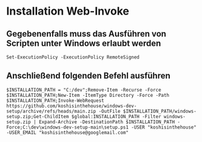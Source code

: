 # Installation Web-Invoke
## Gegebenenfalls muss das Ausführen von Scripten unter Windows erlaubt werden
    Set-ExecutionPolicy -ExecutionPolicy RemoteSigned
## Anschließend folgenden Befehl ausführen
    $INSTALLATION_PATH = "C:/dev";Remove-Item -Recurse -Force $INSTALLATION_PATH;New-Item -ItemType Directory -Force -Path $INSTALLATION_PATH;Invoke-WebRequest https://github.com/koshisinthehouse/windows-dev-setup/archive/refs/heads/main.zip -OutFile $INSTALLATION_PATH/windows-setup.zip;Get-ChildItem $global:INSTALLATION_PATH -Filter windows-setup.zip | Expand-Archive -DestinationPath $INSTALLATION_PATH -Force;C:\dev\windows-dev-setup-main\setup.ps1 -USER "koshisinthehouse" -USER_EMAIL "koshisinthehouse@googlemail.com"
